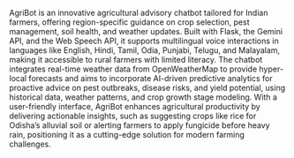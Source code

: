 AgriBot is an innovative agricultural advisory chatbot tailored for Indian farmers, offering region-specific guidance on crop selection, pest management, soil health, and weather updates. Built with Flask, the Gemini API, and the Web Speech API, it supports multilingual voice interactions in languages like English, Hindi, Tamil, Odia, Punjabi, Telugu, and Malayalam, making it accessible to rural farmers with limited literacy. The chatbot integrates real-time weather data from OpenWeatherMap to provide hyper-local forecasts and aims to incorporate AI-driven predictive analytics for proactive advice on pest outbreaks, disease risks, and yield potential, using historical data, weather patterns, and crop growth stage modeling. With a user-friendly interface, AgriBot enhances agricultural productivity by delivering actionable insights, such as suggesting crops like rice for Odisha’s alluvial soil or alerting farmers to apply fungicide before heavy rain, positioning it as a cutting-edge solution for modern farming challenges.
